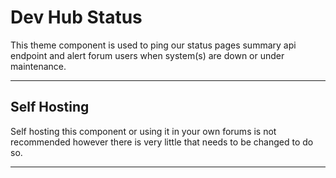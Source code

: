 # Dev Hub Status
This theme component is used to ping our status pages summary api endpoint and alert forum users when system(s) are down or under maintenance.

---

## Self Hosting
Self hosting this component or using it in your own forums is not recommended however there is very little that needs to be changed to do so.

---
